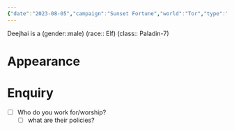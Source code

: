 ```yaml
---
{"date":"2023-08-05","campaign":"Sunset Fortune","world":"Tor","type":"pc","location":"Zenanthi","player":"(Axel)","description":null,"occupation":null,"faction":null,"met":null,"rel":"Company","status":"Alive","active":"Active","tags":["character"],"icon":"FasUser","dg-publish":true,"permalink":"/sunset-fortune/compendium/deejhai/","dgPassFrontmatter":true,"created":"2024-01-27T13:59:50.547+10:30","updated":"2025-08-21T12:58:05.278+09:30"}
---
```


Deejhai is a (gender::male) (race:: Elf) (class:: Paladin-7) 
# Appearance
# Enquiry 
 - [ ] Who do you work for/worship?
	 - [ ] what are their policies?
